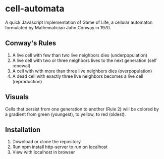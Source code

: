 # cell-automata

A quick Javascript Implementation of Game of Life, a cellular automaton formulated by Mathematician John Conway in 1970. 


## Conway's Rules
1. A live cell with few than two live neighbors dies (underpopulation)
2. A live cell with two or three neighbors lives to the next generation (self renewal)
3. A cell with with more than three live neighbors dies (overpopulation)
4. A dead cell with exactly three live neighbors becomes a live cell (reproduction)

## Visuals

Cells that persist from one generation to another (Rule 2) will be colored by a gradient from green (youngest), to yellow, to red (oldest).

## Installation
1. Download or clone the repository
2. Run npm install http-server to run on localhost
3. View with localhost in browser